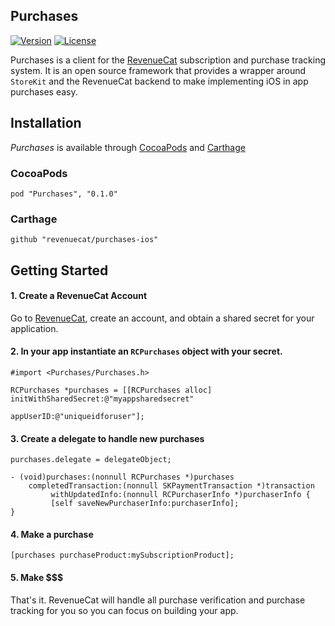 ## Purchases

[![Version](https://img.shields.io/cocoapods/v/Purchases.svg?style=flat)](https://cocoapods.org/pods/Purchases)
[![License](https://img.shields.io/cocoapods/l/Purchases.svg?style=flat)](http://cocoapods.org/pods/Purchases)


Purchases is a client for the [RevenueCat](https://www.revenuecat.com/) subscription and purchase tracking system. It is an open source framework that provides a wrapper around `StoreKit` and the RevenueCat backend to make implementing iOS in app purchases easy.


## Installation

*Purchases* is available through [CocoaPods](https://cocoapods.org/) and [Carthage](https://github.com/Carthage/Carthage)

### CocoaPods
```
pod "Purchases", "0.1.0"
```

### Carthage
```
github "revenuecat/purchases-ios"
```

## Getting Started

#### 1. Create a RevenueCat Account

Go to [RevenueCat](http://www.revenuecat.com), create an account, and obtain a shared secret for your application.

#### 2. In your app instantiate an `RCPurchases` object with your secret.

```obj-c
#import <Purchases/Purchases.h>

RCPurchases *purchases = [[RCPurchases alloc] initWithSharedSecret:@"myappsharedsecret"
                                                         appUserID:@"uniqueidforuser"];
```

#### 3. Create a delegate to handle new purchases

```obj-c
purchases.delegate = delegateObject;

- (void)purchases:(nonnull RCPurchases *)purchases
    completedTransaction:(nonnull SKPaymentTransaction *)transaction
         withUpdatedInfo:(nonnull RCPurchaserInfo *)purchaserInfo {
         [self saveNewPurchaserInfo:purchaserInfo];
}
```

#### 4. Make a purchase
```obj-c
[purchases purchaseProduct:mySubscriptionProduct];
```

#### 5. Make $$$

That's it. RevenueCat will handle all purchase verification and purchase tracking for you so you can focus on building your app.
